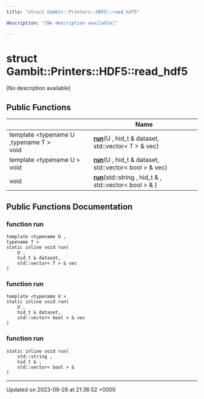 ```yaml
---
title: "struct Gambit::Printers::HDF5::read_hdf5"

description: "[No description available]"

---
```


# struct Gambit::Printers::HDF5::read_hdf5



[No description available]

## Public Functions

|                | Name           |
| -------------- | -------------- |
| template <typename U ,typename T \> <br>void | **[run](/documentation/code/classes/structgambit_1_1printers_1_1hdf5_1_1read__hdf5/#function-run)**(U , hid_t & dataset, std::vector< T > & vec) |
| template <typename U \> <br>void | **[run](/documentation/code/classes/structgambit_1_1printers_1_1hdf5_1_1read__hdf5/#function-run)**(U , hid_t & dataset, std::vector< bool > & vec) |
| void | **[run](/documentation/code/classes/structgambit_1_1printers_1_1hdf5_1_1read__hdf5/#function-run)**(std::string , hid_t & , std::vector< bool > & ) |

## Public Functions Documentation

### function run

```
template <typename U ,
typename T >
static inline void run(
    U ,
    hid_t & dataset,
    std::vector< T > & vec
)
```


### function run

```
template <typename U >
static inline void run(
    U ,
    hid_t & dataset,
    std::vector< bool > & vec
)
```


### function run

```
static inline void run(
    std::string ,
    hid_t & ,
    std::vector< bool > & 
)
```


-------------------------------

Updated on 2023-06-26 at 21:36:52 +0000